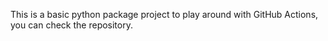 This is a basic python package project to play around with GitHub Actions, you can check the repository.